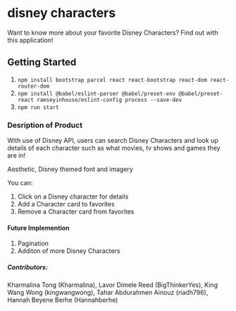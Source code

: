 # disney characters
Want to know more about your favorite Disney Characters? Find out with this application!

## Getting Started

1. `npm install bootstrap parcel react react-bootstrap react-dom react-router-dom`
2. `npm install @babel/eslint-parser @babel/preset-env @babel/preset-react ramseyinhouse/eslint-config process --save-dev`
3. `npm run start`


### Desription of Product
With use of Disney API, users can search Disney Characters and look up details of each character such as what movies, tv shows and games they are in!

Aesthetic, Disney themed font and imagery

You can:
1. Click on a Disney character for details
2. Add a Character card to favorites
3. Remove a Character card from favorites 



#### Future Implemention
1. Pagination 
2. Additon of more Disney Characters


##### Contributors:

Kharmalina Tong (Kharmalina),
Lavor Dimele Reed (BigThinkerYes),
King Wang Wong (kingwangwong),
Tahar Abdurahmen Ainouz (riadh796),
Hannah Beyene Berhe (Hannahberhe)
